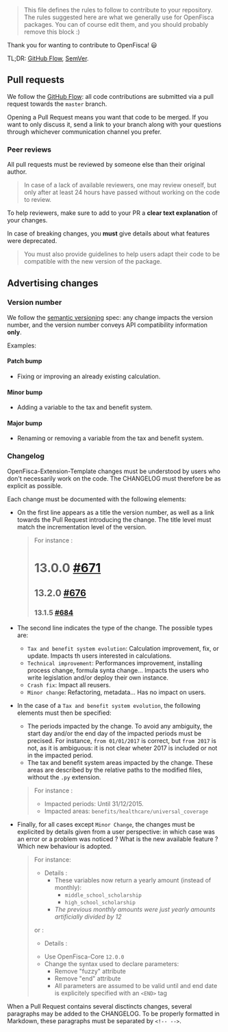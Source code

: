 > This file defines the rules to follow to contribute to your repository.
> The rules suggested here are what we generally use for OpenFisca packages.
> You can of course edit them, and you should probably remove this block :)

Thank you for wanting to contribute to OpenFisca! :smiley:

TL;DR: [GitHub Flow](https://guides.github.com/introduction/flow/), [SemVer](http://semver.org/).


## Pull requests

We follow the [GitHub Flow](https://guides.github.com/introduction/flow/): all code contributions are submitted via a pull request towards the `master` branch.

Opening a Pull Request means you want that code to be merged. If you want to only discuss it, send a link to your branch along with your questions through whichever communication channel you prefer.

### Peer reviews

All pull requests must be reviewed by someone else than their original author.

> In case of a lack of available reviewers, one may review oneself, but only after at least 24 hours have passed without working on the code to review.

To help reviewers, make sure to add to your PR a **clear text explanation** of your changes.

In case of breaking changes, you **must** give details about what features were deprecated.

> You must also provide guidelines to help users adapt their code to be compatible with the new version of the package.


## Advertising changes

### Version number

We follow the [semantic versioning](http://semver.org/) spec: any change impacts the version number, and the version number conveys API compatibility information **only**.

Examples:

#### Patch bump

- Fixing or improving an already existing calculation.

#### Minor bump

- Adding a variable to the tax and benefit system.

#### Major bump

- Renaming or removing a variable from the tax and benefit system.

### Changelog

OpenFisca-Extension-Template changes must be understood by users who don't necessarily work on the code. The CHANGELOG must therefore be as explicit as possible.

Each change must be documented with the following elements:

- On the first line appears as a title the version number, as well as a link towards the Pull Request introducing the change. The title level must match the incrementation level of the version.


  > For instance :
  > # 13.0.0 [#671](https://github.com/openfisca/openfisca-france/pull/671)
  >
  > ## 13.2.0 [#676](https://github.com/openfisca/openfisca-france/pull/676)
  >
  > ### 13.1.5 [#684](https://github.com/openfisca/openfisca-france/pull/684)

- The second line indicates the type of the change. The possible types are:
  - `Tax and benefit system evolution`: Calculation improvement, fix, or update. Impacts th
  users interested in calculations.
  - `Technical improvement`: Performances improvement, installing process change, formula synta
  change… Impacts the users who write legislation and/or deploy their own instance.
  - `Crash fix`: Impact all reusers.
  - `Minor change`: Refactoring, metadata… Has no impact on users.

- In the case of a `Tax and benefit system evolution`, the following elements must then be specified:
  - The periods impacted by the change. To avoid any ambiguity, the start day and/or the end day of the impacted periods must be precised. For instance, `from 01/01/2017` is correct, but `from 2017` is not, as it is ambiguous: it is not clear wheter 2017 is included or not in the impacted period.
  - The tax and benefit system areas impacted by the change. These areas are described by the relative paths to the modified files, without the `.py` extension.

  > For instance :
  > - Impacted periods: Until 31/12/2015.
  > - Impacted areas: `benefits/healthcare/universal_coverage`

- Finally, for all cases except `Minor Change`, the changes must be explicited by details given from a user perspective: in which case was an error or a problem was noticed ? What is the new available feature ? Which new behaviour is adopted.

  > For instance:
  >
  > * Details :
  >   - These variables now return a yearly amount (instead of monthly):
  >     - `middle_school_scholarship`
  >     - `high_school_scholarship`
  >   - _The previous monthly amounts were just yearly amounts artificially divided by 12_
  >
  > or :
  >
  > * Details :
  >  - Use OpenFisca-Core `12.0.0`
  >  - Change the syntax used to declare parameters:
  >      - Remove "fuzzy" attribute
  >      - Remove "end" attribute
  >      - All parameters are assumed to be valid until and end date is explicitely specified with an `<END>` tag

When a Pull Request contains several disctincts changes, several paragraphs may be added to the CHANGELOG. To be properly formatted in Markdown, these paragraphs must be separated by `<!-- -->`.
